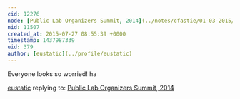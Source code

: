 ```yaml
---
cid: 12276
node: [Public Lab Organizers Summit, 2014](../notes/cfastie/01-03-2015/public-lab-organizers-summit-2014)
nid: 11507
created_at: 2015-07-27 08:55:39 +0000
timestamp: 1437987339
uid: 379
author: [eustatic](../profile/eustatic)
---
```


Everyone looks so worried!  ha

[eustatic](../profile/eustatic) replying to: [Public Lab Organizers Summit, 2014](../notes/cfastie/01-03-2015/public-lab-organizers-summit-2014)

